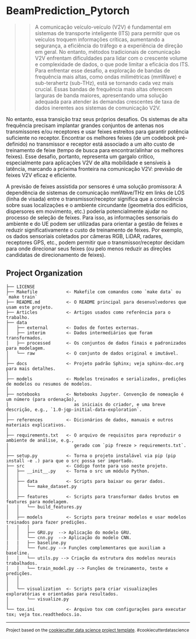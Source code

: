 BeamPrediction_Pytorch
==============================

>> A comunicação veículo-veículo (V2V) é fundamental em sistemas de transporte inteligente (ITS) para permitir que os veículos troquem informações críticas, aumentando a segurança, a eficiência do tráfego e a experiência de direção em geral. No entanto, métodos tradicionais de comunicação V2V enfrentam dificuldades para lidar com o crescente volume e complexidade de dados, o que pode limitar a eficácia dos ITS.
>>Para enfrentar esse desafio, a exploração de bandas de frequência mais altas, como ondas milimétricas (mmWave) e sub-terahertz (sub-THz), está se tornando cada vez mais crucial. Essas bandas de frequência mais altas oferecem larguras de banda maiores, apresentando uma solução adequada para atender às demandas crescentes de taxa de dados inerentes aos sistemas de comunicação V2V.

No entanto, essa transição traz seus próprios desafios. Os sistemas de alta frequência precisam implantar grandes conjuntos de antenas nos transmissores e/ou receptores e usar feixes estreitos para garantir potência suficiente no receptor. Encontrar os melhores feixes (de um codebook pré-definido) no transmissor e receptor está associado a um alto custo de treinamento de feixe (tempo de busca para encontrar/alinhar os melhores feixes). Esse desafio, portanto, representa um gargalo crítico, especialmente para aplicações V2V de alta mobilidade e sensíveis à latência, marcando a próxima fronteira na comunicação V2V: previsão de feixes V2V eficaz e eficiente.

A previsão de feixes assistida por sensores é uma solução promissora: A dependência de sistemas de comunicação mmWave/THz em links de LOS (linha de visada) entre o transmissor/receptor significa que a consciência sobre suas localizações e o ambiente circundante (geometria dos edifícios, dispersores em movimento, etc.) poderia potencialmente ajudar no processo de seleção de feixes. Para isso, as informações sensoriais do ambiente e do UE podem ser utilizadas para orientar a gestão de feixes e reduzir significativamente o custo de treinamento de feixes. Por exemplo, os dados sensoriais coletados por câmeras RGB, LiDAR, radares, receptores GPS, etc., podem permitir que o transmissor/receptor decidam para onde direcionar seus feixes (ou pelo menos reduzir as direções candidatas de direcionamento de feixes).




Project Organization
------------
    
    ├── LICENSE
    ├── Makefile           <- Makefile com comandos como `make data` ou `make train`
    ├── README.md          <- O README principal para desenvolvedores que usam este projeto.
    ├── Articles           <- Artigos usados como referência para o trabalho.
    ├── data
    │   ├── external       <- Dados de fontes externas.
    │   ├── interim        <- Dados intermediários que foram transformados.
    │   ├── processed      <- Os conjuntos de dados finais e padronizados para modelagem.
    │   └── raw            <- O conjunto de dados original e imutável.
    │
    ├── docs               <- Projeto padrão Sphinx; veja sphinx-doc.org para mais detalhes.
    │
    ├── models             <- Modelos treinados e serializados, predições de modelos ou resumos de modelos.
    │
    ├── notebooks          <- Notebooks Jupyter. Convenção de nomeação é um número (para ordenação),
    │                         as iniciais do criador, e uma breve descrição, e.g., `1.0-jqp-initial-data-exploration`.
    │
    ├── references         <- Dicionários de dados, manuais e outros materiais explicativos.
    │
    ├── requirements.txt   <- O arquivo de requisitos para reproduzir o ambiente de análise, e.g.,
    │                         gerado com `pip freeze > requirements.txt`.
    │
    ├── setup.py           <- Torna o projeto instalável via pip (pip install -e .) para que o src possa ser importado.
    ├── src                <- Código fonte para uso neste projeto.
    │   ├── __init__.py    <- Torna o src um módulo Python.
    │   │
    │   ├── data           <- Scripts para baixar ou gerar dados.
    │   │   └── make_dataset.py
    │   │
    │   ├── features       <- Scripts para transformar dados brutos em features para modelagem.
    │   │   └── build_features.py
    │   │
    │   ├── models         <- Scripts para treinar modelos e usar modelos treinados para fazer predições.
    │   │   │                 
    │   │   ├── GRU.py  --> Aplicação do modelo GRU.
    │   │   └── cnn.py  --> Aplicação do modelo CNN.
    |   |   ├── baseline.py
    │   │   └── func.py --> Funções complementares que auxiliam a baseline.
    │   │   └── utils.py --> Criação da estrutura dos modelos neurais trabalhados.
    │   │   └── train_model.py --> Funções de treinamento, teste e predições.
    │   │
    │   │
    │   └── visualization  <- Scripts para criar visualizações exploratórias e orientadas para resultados.
    │       └── visualize.py
    │
    └── tox.ini            <- Arquivo tox com configurações para executar tox; veja tox.readthedocs.io.



--------

<p><small>Project based on the <a target="_blank" href="https://drivendata.github.io/cookiecutter-data-science/">cookiecutter data science project template</a>. #cookiecutterdatascience</small></p>
